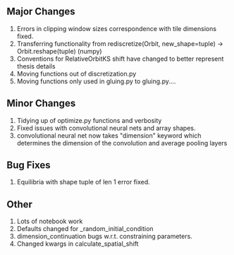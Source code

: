 Major Changes
-------------
1. Errors in clipping window sizes correspondence with tile dimensions fixed.
2. Transferring functionality from rediscretize(Orbit, new_shape=tuple) -> Orbit.reshape(tuple) (numpy)
3. Conventions for RelativeOrbitKS shift have changed to better represent thesis details
4. Moving functions out of discretization.py
5. Moving functions only used in gluing.py to gluing.py....


Minor Changes
-------------
1. Tidying up of optimize.py functions and verbosity 
2. Fixed issues with convolutional neural nets and array shapes.
3. convolutional neural net now takes "dimension" keyword which determines the dimension of the convolution and
average pooling layers

Bug Fixes
---------
1. Equilibria with shape tuple of len 1 error fixed. 

Other
-----
1. Lots of notebook work
2. Defaults changed for _random_initial_condition
3. dimension_continuation bugs w.r.t. constraining parameters. 
4. Changed kwargs in calculate_spatial_shift